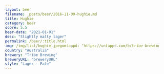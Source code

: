 ```yaml
---
layout: beer
filename: _posts/beer/2016-11-09-hughie.md
title: Hughie
category: beer
score: 5.5
beer-date: "2021-01-01"
desc: "Slightly malty lager"
permalink: /beer/:title.html
img: /img/list/hughie.jpeguntappd: "https://untappd.com/b/tribe-brewing-hughie/3997984"
country: "Australia"
brewery: "Tribe Brewing"
breweryURL: "breweryURL"
style: "Lager - Pale"
---
```

